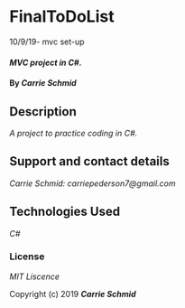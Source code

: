 # FinalToDoList
10/9/19- mvc set-up



#### _MVC project in C#._

#### By _**Carrie Schmid**_

## Description

_A project to practice coding in C#._


## Support and contact details


_Carrie Schmid: carriepederson7@gmail.com_

## Technologies Used

_C#_

### License

*MIT Liscence*

Copyright (c) 2019 **_Carrie Schmid_**
